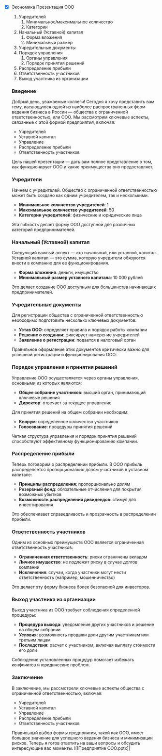 

- [x] Экономика Презентация ООО
	1. Учредителей
		1. Минимальное/максимальное количество
		2. Категории
	2. Начальный (Уставной) капитал
		1. Форма вложения
		2. Минимальный размер
	3. Учредительные документы
	4. Порядок управления
		1. Органы управления
		2. Порядок принятия решений
	5. Распределение прибыли
	6. Ответственность участников
	7. Выход участника из организации

	### Введение
	
	Добрый день, уважаемые коллеги! Сегодня я хочу представить вам тему, касающуюся одной из наиболее распространенных форм ведения бизнеса в России — общества с ограниченной ответственностью, или ООО. Мы рассмотрим ключевые аспекты, связанные с этой формой предприятия, включая:
	
	- Учредителей
	- Уставной капитал
	- Управление
	- Распределение прибыли
	- Ответственность участников
	
	Цель нашей презентации — дать вам полное представление о том, как функционирует ООО и какие преимущества оно предоставляет.
	
	### Учредители
	
	Начнем с учредителей. Общество с ограниченной ответственностью может быть создано как одним учредителем, так и несколькими.
	
	- **Минимальное количество учредителей**: 1
	- **Максимальное количество учредителей**: 50
	- **Категории учредителей**: физические и юридические лица
	
	Эта гибкость делает форму ООО доступной для различных категорий предпринимателей.
	
	### Начальный (Уставной) капитал
	
	Следующий важный аспект — это начальный, или уставной, капитал. Уставной капитал — это сумма, которую учредители обязуются внести в компанию для ее функционирования.
	
	- **Форма вложения**: деньги, имущество
	- **Минимальный размер уставного капитала**: 10 000 рублей
	
	Это делает создание ООО доступным для большинства начинающих предпринимателей.
	
	### Учредительные документы
	
	Для регистрации общества с ограниченной ответственностью необходимо подготовить несколько ключевых документов:
	
	- **Устав ООО**: определяет правила и порядок работы компании
	- **Решение о создании**: фиксирует намерение учредителей
	- **Заявление о регистрации**: подается в налоговый орган
	
	Правильное оформление этих документов критически важно для успешной регистрации и функционирования ООО.
	
	### Порядок управления и принятия решений
	
	Управление ООО осуществляется через органы управления, основными из которых являются:
	
	- **Общее собрание участников**: высший орган, принимающий ключевые решения
	- **Директор**: отвечает за текущее управление
	
	Для принятия решений на общем собрании необходим:
	
	- **Кворум**: определенное количество участников
	- **Голосование**: процедуры принятия решений
	
	Четкая структура управления и порядок принятия решений способствуют эффективному функционированию компании.
	
	### Распределение прибыли
	
	Теперь поговорим о распределении прибыли. В ООО прибыль распределяется пропорционально долям участников в уставном капитале:
	
	- **Принципы распределения**: пропорционально долям
	- **Резервный фонд**: обязательные отчисления для покрытия возможных убытков
	- **Возможность распределения дивидендов**: стимул для инвестирования
	
	Это обеспечивает справедливость и прозрачность в распределении прибыли.
	
	### Ответственность участников
	
	Одним из основных преимуществ ООО является ограниченная ответственность участников:
	
	- **Ограниченная ответственность**: риски ограничены вкладом
	- **Личное имущество**: не подлежит риску в случае долгов компании
	- **Исключения**: случаи, когда участники могут нести ответственность (например, мошенничество)
	
	Это делает эту форму бизнеса более безопасной для инвесторов.
	
	### Выход участника из организации
	
	Выход участника из ООО требует соблюдения определенной процедуры:
	
	- **Процедура выхода**: уведомление других участников и решение на общем собрании
	- **Условия**: возможность продажи доли другим участникам или третьим лицам
	- **Последствия**: расчет с участником, включая выплату стоимости его доли
	
	Соблюдение установленных процедур помогает избежать конфликтов и юридических проблем.
	
	### Заключение
	
	В заключение, мы рассмотрели ключевые аспекты общества с ограниченной ответственностью, включая:
	
	- Учредителей
	- Уставной капитал
	- Управление
	- Распределение прибыли
	- Ответственность участников
	
	Правильный выбор формы предприятия, такой как ООО, имеет большое значение для успешного ведения бизнеса и минимизации рисков. Теперь я готов ответить на ваши вопросы и обсудить интересующие вас моменты.
	![[Предприятие ООО.pptx]]
